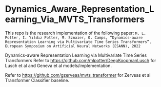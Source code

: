 # Dynamics_Aware_Representation_Learning_Via_MVTS_Transformers
This repo is the research implementation of the following paper:
```M. L. Potter, I. Yıldız Potter, M. Sznaier, O. Camps, “Dynamics-aware Representation Learning via Multivariate Time Series Transformers”, European Symposium on Artificial Neural Networks (ESANN), 2022```

Dynamics-aware Representation Learning via Multivariate Time Series Transformers
Refer to https://github.com/mlpotter/DeepKoopmanLusch for Lusch et al and Geneva et al models/implementation.

Refer to https://github.com/gzerveas/mvts_transformer for Zerveas et al Transformer Classifier baseline.


